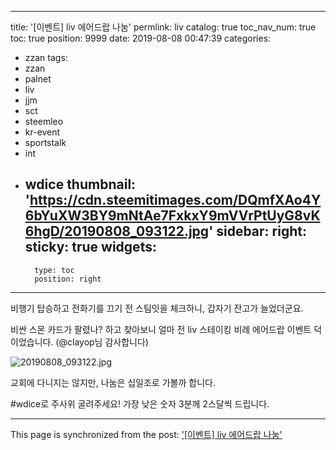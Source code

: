 
---
title: '[이벤트] liv 에어드랍 나눔'
permlink: liv
catalog: true
toc_nav_num: true
toc: true
position: 9999
date: 2019-08-08 00:47:39
categories:
- zzan
tags:
- zzan
- palnet
- liv
- jjm
- sct
- steemleo
- kr-event
- sportstalk
- int
- wdice
thumbnail: 'https://cdn.steemitimages.com/DQmfXAo4Y6bYuXW3BY9mNtAe7FxkxY9mVVrPtUyG8vK6hgD/20190808_093122.jpg'
sidebar:
    right:
        sticky: true
widgets:
    -
        type: toc
        position: right
---


비행기 탑승하고 전화기를 끄기 전 스팀잇을 체크하니, 갑자기 잔고가 늘었더군요. 

비싼 스몬 카드가 팔렸나? 하고 찾아보니 얼마 전 liv 스테이킹 비례 에어드랍 이벤트 덕이었습니다. (@clayop님 감사합니다)

![20190808_093122.jpg](https://cdn.steemitimages.com/DQmfXAo4Y6bYuXW3BY9mNtAe7FxkxY9mVVrPtUyG8vK6hgD/20190808_093122.jpg)
<br>

교회에 다니지는 않지만, 나눔은 십일조로 가볼까 합니다. 

#wdice로 주사위 굴려주세요! 가장 낮은 숫자 3분께 2스달씩 드립니다.

- - -

This page is synchronized from the post: ['[이벤트] liv 에어드랍 나눔'](https://steemit.com/@glory7/liv)
